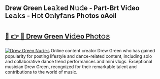 ## Drew Green Le𝚊𝚔ed N𝚞𝚍e - Part-Brt Vi𝚍eo Le𝚊𝚔s - H𝚘t O𝚗lyf𝚊ns Ph𝚘tos oAoil

# <h2><a href="http://hf5mlq.feru.top/?c=Drew+Green">🔗 👉 🔴 Drew Green Vi𝚍𝚎o Ph𝚘t𝚘𝚜</a></h2>

[![Drew Green Nu𝚍𝚎s](https://i.imgur.com/0TWrTi3.gif)](http://hf5mlq.feru.top/?c=Drew+Green)
Online content creator Drew Green who has gained popularity for posting lifestyle and dance-related content, including solo and collaborative dance trend performances and mini vlogs. Exceptional musician Drew Green, recognized for their remarkable talent and contributions to the world of music. 
